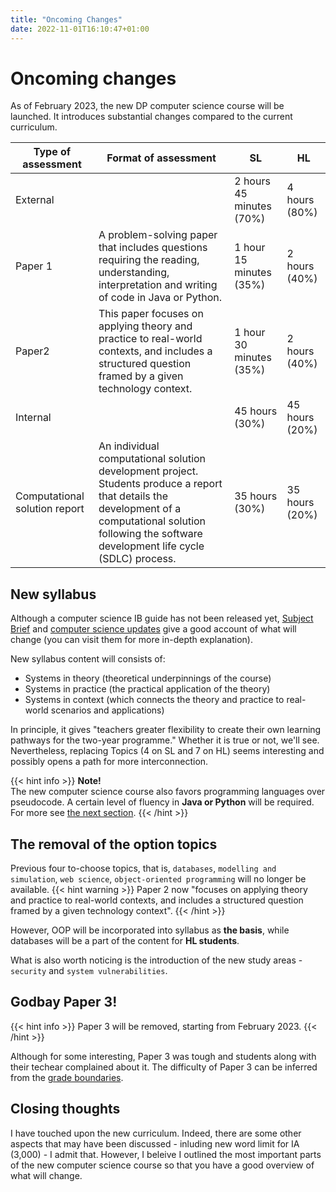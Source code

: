 ```yaml
---
title: "Oncoming Changes"
date: 2022-11-01T16:10:47+01:00
---
```


# Oncoming changes
As of February 2023, the new DP computer science course will be launched. It introduces substantial changes compared to the current curriculum.

| Type of assessment | Format of assessment | SL | HL | 
| -------- | -- | -- | -- | 
| External |  | 2 hours 45 minutes (70%) | 4 hours (80%) |
| Paper 1 | A problem-solving paper that includes questions requiring the reading, understanding, interpretation and writing of code in Java or Python. | 1 hour 15 minutes (35%) | 2 hours (40%) |
| Paper2 | This paper focuses on applying theory and practice to real-world contexts, and includes a structured question framed by a given technology context. | 1 hour 30 minutes (35%) | 2 hours (40%) |
| Internal |  | 45 hours (30%) | 45 hours (20%) |
| Computational solution report | An individual computational solution development project. Students produce a report that details the development of a computational solution following the software development life cycle (SDLC) process. | 35 hours (30%) | 35 hours (20%) |

## New syllabus
Although a computer science IB guide has not been released yet, [Subject Brief](https://www.ibo.org/globalassets/new-structure/university-admission/pdfs/dp_comps_subject-brief_may_2022_e.pdf) and [computer science updates](https://www.ibo.org/university-admission/latest-curriculum-updates/computer-science-updates/) give a good account of what will change (you can visit them for more in-depth explanation).

New syllabus content will consists of:
* Systems in theory (theoretical underpinnings of the course)
* Systems in practice (the practical application of the theory)
* Systems in context (which connects the theory and practice to real-world scenarios and applications)

In principle, it gives "teachers greater flexibility to create their own learning pathways for the two-year programme." Whether it is true or not, we'll see. Nevertheless, replacing Topics (4 on SL and 7 on HL) seems interesting and possibly opens a path for more interconnection.

{{< hint info >}}
**Note!**  
The new computer science course also favors programming languages over pseudocode. A certain level of fluency in **Java or Python** will be required. For more see [the next section](#the-removal-of-the-option-topics).
{{< /hint >}}

## The removal of the option topics
Previous four to-choose topics, that is, `databases`, `modelling and simulation`, `web science`, `object-oriented programming` will no longer be available.
{{< hint warning >}}
Paper 2 now "focuses on applying theory and practice to real-world contexts, and includes a structured question framed by a given technology context".
{{< /hint >}}

However, OOP will be incorporated into syllabus as **the basis**, while databases will be a part of the content for **HL students**.

What is also worth noticing is the introduction of the new study areas - `security` and `system vulnerabilities`.

## Godbay Paper 3!
{{< hint info >}}
Paper 3 will be removed, starting from February 2023.
{{< /hint >}}

Although for some interesting, Paper 3 was tough and students along with their techear complained about it. The difficulty of Paper 3 can be inferred from the [grade boundaries](/IB-CS-GeS/external-assessment/paper-3/).

## Closing thoughts
I have touched upon the new curriculum. Indeed, there are some other aspects that may have been discussed - inluding new word limit for IA (3,000) - I admit that. However, I beleive I outlined the most important parts of the new computer science course so that you have a good overview of what will change.
